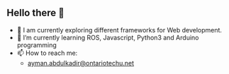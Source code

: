## Hello there 👋 
- 👀 I am currently exploring different frameworks for Web development.
- 🌱 I’m currently learning ROS, Javascript, Python3 and Arduino programming
- 📫 How to reach me:
  * ayman.abdulkadir@ontariotechu.net

<!---
Ayman-tron/Ayman-tron is a ✨ special ✨ repository because its `README.md` (this file) appears on your GitHub profile.
You can click the Preview link to take a look at your changes.
--->
